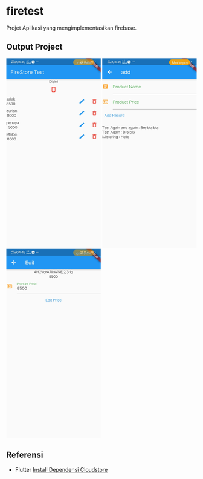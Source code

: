 # firetest

Projet Aplikasi yang mengimplementasikan firebase.

## Output Project
<p>
<img src="https://github.com/abuduchoy/firetest/blob/main/sreenshoot/Screenshot_20210519_044920.jpg" width="250" height="500">
<img src="https://github.com/abuduchoy/firetest/blob/main/sreenshoot/Screenshot_20210519_044926.jpg" width="250" height="500">
<img src="https://github.com/abuduchoy/firetest/blob/main/sreenshoot/Screenshot_20210519_044931.jpg" width="250" height="500">
</p>

## Referensi
- Flutter [Install Dependensi Cloudstore][1]


[1]: https://pub.dev/packages/cloud_firestore

